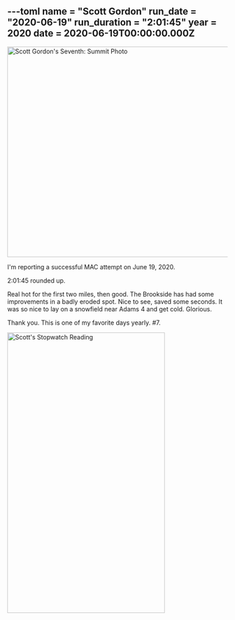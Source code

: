---toml
name = "Scott Gordon"
run_date = "2020-06-19"
run_duration = "2:01:45"
year = 2020
date = 2020-06-19T00:00:00.000Z
---
<img src="/assets/images/uploads/2020-06-19scott-gordon.jpg" alt="Scott Gordon's Seventh: Summit Photo" width="640" height="480" class="img-fluid">

I'm reporting a successful MAC attempt on June 19, 2020.

2:01:45 rounded up.


Real hot for the first two miles, then good. The Brookside has had some improvements in a badly eroded spot. Nice to see, saved some seconds. It was so nice to lay on a snowfield near Adams 4 and get cold. Glorious.

Thank you. This is one of my favorite days yearly. #7.

<img src="/assets/images/uploads/2020-06-19scott-gordon.png" alt="Scott's Stopwatch Reading" width="360" height="640" class="img-fluid">

